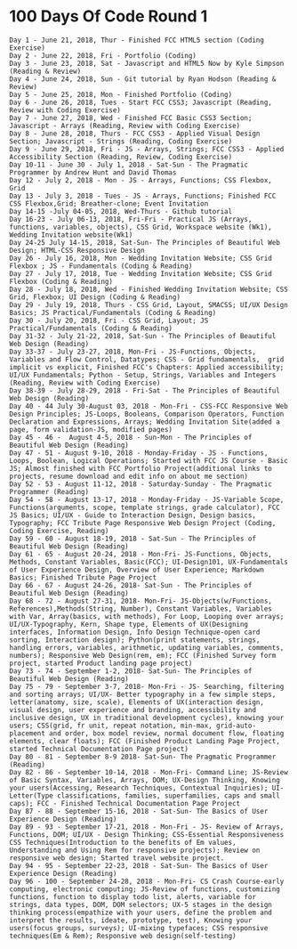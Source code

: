 # 100 Days Of Code Round 1

	Day 1 - June 21, 2018, Thur - Finished FCC HTML5 section (Coding Exercise)
	Day 2 - June 22, 2018, Fri - Portfolio (Coding)
	Day 3 - June 23, 2018, Sat - Javascript and HTML5 Now by Kyle Simpson (Reading & Review)
	Day 4 - June 24, 2018, Sun - Git tutorial by Ryan Hodson (Reading & Review)
	Day 5 - June 25, 2018, Mon - Finished Portfolio (Coding)
	Day 6 - June 26, 2018, Tues - Start FCC CSS3; Javascript (Reading, Review with Coding Exercise)
	Day 7 - June 27, 2018, Wed - Finished FCC Basic CSS3 Section; Javascript - Arrays (Reading, Review with Coding Exercise)
  	Day 8 - June 28, 2018, Thurs - FCC CSS3 - Applied Visual Design Section; Javascript - Strings (Reading, Coding Exercise)
	Day 9 - June 29, 2018, Fri - JS - Arrays, Strings; FCC CSS3 - Applied Accessibility Section (Reading, Review, Coding Exercise) 
	Day 10-11 - June 30 - July 1, 2018 - Sat-Sun - The Pragmatic Programmer by Andrew Hunt and David Thomas 
	Day 12 - July 2, 2018 - Mon - JS - Arrays, Functions; CSS Flexbox, Grid
	Day 13 - July 3, 2018 - Tues - JS - Arrays, Functions; Finished FCC CSS Flexbox,Grid; Breather-clone; Event Invitation
	Day 14-15 -July 04-05, 2018, Wed-Thurs - Github tutorial
	Day 16-23 - July 06-13, 2018, Fri-Fri - Practical JS (Arrays, functions, variables, objects), CSS Grid, Workspace website (Wk1), Wedding Invitation website(Wk1)                    												
	Day 24-25 July 14-15, 2018, Sat-Sun- The Principles of Beautiful Web Design; HTML-CSS Responsive Design
	Day 26 - July 16, 2018, Mon - Wedding Invitation Website; CSS Grid Flexbox ; JS - Fundamentals (Coding & Reading) 
	Day 27 - July 17, 2018, Tue - Wedding Invitation Website; CSS Grid Flexbox (Coding & Reading)
	Day 28 - July 18, 2018, Wed - Finished Wedding Invitation Website; CSS Grid, Flexbox; UI Design (Coding & Reading)
	Day 29 - July 19, 2018, Thurs - CSS Grid, Layout, SMACSS; UI/UX Design Basics; JS Practical/Fundamentals (Coding & Reading)
	Day 30 - July 20, 2018, Fri - CSS Grid, Layout; JS Practical/Fundamentals (Coding & Reading)
	Day 31-32 - July 21-22, 2018, Sat-Sun - The Principles of Beautiful Web Design (Reading)
	Day 33-37 - July 23-27, 2018, Mon-Fri - JS-Functions, Objects, Variables and Flow Control, Datatypes; CSS - Grid fundamentals, 	grid implicit vs explicit, Finished FCC's Chapters: Applied accessibility; UI/UX Fundamentals; Python - Setup, Strings, Variables and Integers (Reading, Review with Coding Exercise)
	Day 38-39 - July 28-29, 2018 - Fri-Sat - The Principles of Beautiful Web Design (Reading)
	Day 40 - 44 July 30-August 03, 2018 - Mon-Fri - CSS-FCC Responsive Web Design Principles; JS-Loops, Booleans, Comparison Operators, Function Declaration and Expressions, Arrays; Wedding Invitation Site(added a page, form validation-JS, modified pages) 
	Day 45 - 46 -  August 4-5, 2018 - Sun-Mon - The Principles of Beautiful Web Design (Reading)
	Day 47 - 51 - August 9-10, 2018 - Monday-Friday - JS - Functions, Loops, Boolean, Logical Operations; Started with FCC JS Course - Basic JS; Almost finished with FCC Portfolio Project(additional links to projects, resume download and edit info on about me section)
	Day 52 - 53 - August 11-12, 2018 - Saturday-Sunday - The Pragmatic Programmer (Reading)
	Day 54 - 58 - August 13-17, 2018 - Monday-Friday - JS-Variable Scope, Functions(arguments, scope, template strings, grade calculator), FCC JS Basics; UI/UX - Guide to Interaction Design, Design basics, Typography; FCC Tribute Page Responsive Web Design Project (Coding, Coding Exercise, Reading)
	Day 59 - 60 - August 18-19, 2018 - Sat-Sun - The Principles of Beautiful Web Design (Reading)
	Day 61 - 65 - August 20-24, 2018 - Mon-Fri- JS-Functions, Objects, Methods, Constant Variables, Basic(FCC); UI-Design101, UX-Fundamentals of User Experience Design, Overview of User Experience; Markdown Basics; Finished Tribute Page Project
	Day 66 - 67 - August 24-26, 2018- Sat-Sun - The Principles of Beautiful Web Design (Reading)
	Day 68 - 72 - August 27-31, 2018- Mon-Fri- JS-Objects(w/Functions, References),Methods(String, Number), Constant Variables, Variables with Var, Array(basics, with methods), For Loop, Looping over arrays; UI/UX-Typography, Kern, Shape type, Elements of UX(Designing interfaces, Information Design, Info Design Technique-open card sorting, Interaction design); Python(print statements, strings, handling errors, variables, arithmetic, updating variables, comments, numbers); Responsive Web Design(rem, em); FCC (Finished Survey form project, started Product landing page project)
	Day 73 - 74 - September 1-2, 2018- Sat-Sun- The Principles of Beautiful Web Design (Reading)
	Day 75 - 79 - September 3-7, 2018- Mon-Fri - JS- Searching, filtering and sorting arrays; UI/UX- Better typography in a few simple steps, letter(anatomy, size, scale), Elements of UX(interaction design, visual design, user experience and branding, accessibility and inclusive design, UX in traditional development cycles), knowing your users; CSS(grid, fr unit, repeat notation, min-max, grid-auto-placement and order, box model review, normal document flow, floating elements, clear floats); FCC (Finished Product Landing Page Project, started Technical Documentation Page project)
	Day 80 - 81 - September 8-9 2018- Sat-Sun- The Pragmatic Programmer (Reading)
	Day 82 - 86 - September 10-14, 2018 - Mon-Fri- Command Line; JS-Review of Basic Syntax, Variables, Arrays, DOM; UX-Design Thinking, Knowing your users(Accessing, Research Techniques, Contextual Inquiries); UI-Letter(Type classifications, families, superfamilies, caps and small caps); FCC - Finished Technical Documentation Page Project
	Day 87 - 88 - September 15-16, 2018 - Sat-Sun- The Basics of User Experience Design (Reading)
	Day 89 - 93 - September 17-21, 2018 - Mon-Fri - JS- Review of Arrays, Functions, DOM; UI/UX - Design Thinking; CSS-Essential Responsiveness CSS Techniques(Introduction to the benefits of Em values, Understanding and Using Rem for responsive projects); Review on responsive web design; Started travel website project.
	Day 94 - 95 - September 22-23, 2018 - Sat-Sun- The Basics of User Experience Design (Reading)
	Day 96 - 100 - September 24-28, 2018 - Mon-Fri- CS Crash Course-early computing, electronic computing; JS-Review of functions, customizing functions, function to display todo list, alerts, variable for strings, data types, DOM, DOM selectors; UX-5 stages in the design thinking process(empathize with your users, define the problem and interpret the results, ideate, prototype, test), Knowing your users(focus groups, surveys); UI-mixing typefaces; CSS responsive techniques(Em & Rem); Responsive web design(self-testing)
